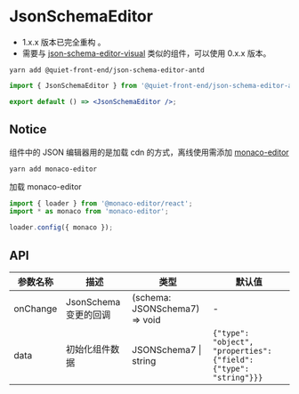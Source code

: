 # JsonSchemaEditor

- 1.x.x 版本已完全重构 。
- 需要与 [json-schema-editor-visual](https://github.com/Open-Federation/json-schema-editor-visual) 类似的组件，可以使用
  0.x.x 版本。

```shell
yarn add @quiet-front-end/json-schema-editor-antd
```

```jsx
import { JsonSchemaEditor } from '@quiet-front-end/json-schema-editor-antd';

export default () => <JsonSchemaEditor />;
```

## Notice

组件中的 JSON 编辑器用的是加载 cdn 的方式，离线使用需添加 [monaco-editor](https://github.com/microsoft/monaco-editor)

```shell
yarn add monaco-editor
```

加载 monaco-editor

```jsx ｜ pure
import { loader } from '@monaco-editor/react';
import * as monaco from 'monaco-editor';

loader.config({ monaco });
```

## API

| 参数名称 | 描述                  | 类型                          | 默认值                                                            |
| -------- | --------------------- | ----------------------------- | ----------------------------------------------------------------- |
| onChange | JsonSchema 变更的回调 | (schema: JSONSchema7) => void | -                                                                 |
| data     | 初始化组件数据        | JSONSchema7 \| string         | `{"type": "object", "properties": {"field": {"type": "string"}}}` |
